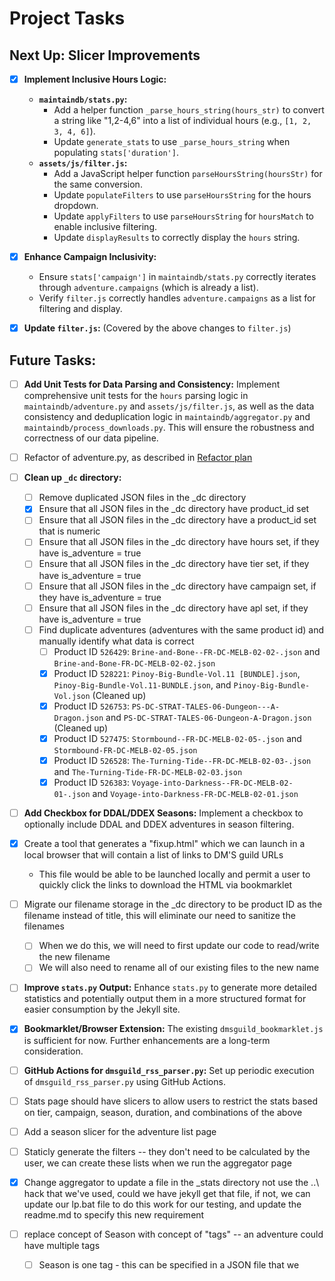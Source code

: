 # Project Tasks

## Next Up: Slicer Improvements

- [x] **Implement Inclusive Hours Logic:**
    - **`maintaindb/stats.py`:**
        - Add a helper function `_parse_hours_string(hours_str)` to convert a string like "1,2-4,6" into a list of individual hours (e.g., `[1, 2, 3, 4, 6]`).
        - Update `generate_stats` to use `_parse_hours_string` when populating `stats['duration']`.
    - **`assets/js/filter.js`:**
        - Add a JavaScript helper function `parseHoursString(hoursStr)` for the same conversion.
        - Update `populateFilters` to use `parseHoursString` for the hours dropdown.
        - Update `applyFilters` to use `parseHoursString` for `hoursMatch` to enable inclusive filtering.
        - Update `displayResults` to correctly display the `hours` string.

- [x] **Enhance Campaign Inclusivity:**
    - Ensure `stats['campaign']` in `maintaindb/stats.py` correctly iterates through `adventure.campaigns` (which is already a list).
    - Verify `filter.js` correctly handles `adventure.campaigns` as a list for filtering and display.

- [x] **Update `filter.js`:** (Covered by the above changes to `filter.js`)

## Future Tasks:

- [ ] **Add Unit Tests for Data Parsing and Consistency:** Implement comprehensive unit tests for the `hours` parsing logic in `maintaindb/adventure.py` and `assets/js/filter.js`, as well as the data consistency and deduplication logic in `maintaindb/aggregator.py` and `maintaindb/process_downloads.py`. This will ensure the robustness and correctness of our data pipeline.
- [ ] Refactor of adventure.py, as described in [Refactor plan](./REFACTOR.md)

- [ ] **Clean up `_dc` directory:**
  - [ ] Remove duplicated JSON files in the _dc directory
  - [x] Ensure that all JSON files in the _dc directory have product_id set
  - [ ] Ensure that all JSON files in the _dc directory have a product_id set that is numeric
  - [ ] Ensure that all JSON files in the _dc directory have hours set, if they have is_adventure = true
  - [ ] Ensure that all JSON files in the _dc directory have tier set, if they have is_adventure = true
  - [ ] Ensure that all JSON files in the _dc directory have campaign set, if they have is_adventure = true
  - [ ] Ensure that all JSON files in the _dc directory have apl set, if they have is_adventure = true
  - [ ] Find duplicate adventures (adventures with the same product id) and manually identify what data is correct
    - [ ] Product ID `526429`: `Brine-and-Bone--FR-DC-MELB-02-02-.json` and `Brine-and-Bone-FR-DC-MELB-02-02.json`
    - [x] Product ID `528221`: `Pinoy-Big-Bundle-Vol.11 [BUNDLE].json`, `Pinoy-Big-Bundle-Vol.11-BUNDLE.json`, and `Pinoy-Big-Bundle-Vol.json` (Cleaned up)
    - [x] Product ID `526753`: `PS-DC-STRAT-TALES-06-Dungeon---A-Dragon.json` and `PS-DC-STRAT-TALES-06-Dungeon-A-Dragon.json` (Cleaned up)
    - [x] Product ID `527475`: `Stormbound--FR-DC-MELB-02-05-.json` and `Stormbound-FR-DC-MELB-02-05.json`
    - [x] Product ID `526528`: `The-Turning-Tide--FR-DC-MELB-02-03-.json` and `The-Turning-Tide-FR-DC-MELB-02-03.json`
    - [x] Product ID `526383`: `Voyage-into-Darkness--FR-DC-MELB-02-01-.json` and `Voyage-into-Darkness-FR-DC-MELB-02-01.json`
- [ ] **Add Checkbox for DDAL/DDEX Seasons:** Implement a checkbox to optionally include DDAL and DDEX adventures in season filtering.
- [x] Create a tool that generates a "fixup.html" which we can launch in a local browser that will contain a list of links to DM'S guild URLs
    - This file would be able to be launched locally and permit a user to quickly click the links to download the HTML via bookmarklet
- [ ] Migrate our filename storage in the _dc directory to be product ID as the filename instead of title, this will eliminate our need to sanitize the filenames
    - [ ] When we do this, we will need to first update our code to read/write the new filename
    - [ ] We will also need to rename all of our existing files to the new name
- [ ] **Improve `stats.py` Output:** Enhance `stats.py` to generate more detailed statistics and potentially output them in a more structured format for easier consumption by the Jekyll site.
- [x] **Bookmarklet/Browser Extension:** The existing `dmsguild_bookmarklet.js` is sufficient for now. Further enhancements are a long-term consideration.
- [ ] **GitHub Actions for `dmsguild_rss_parser.py`:** Set up periodic execution of `dmsguild_rss_parser.py` using GitHub Actions.
- [ ] Stats page should have slicers to allow users to restrict the stats based on tier, campaign, season, duration, and combinations of the above
- [ ] Add a season slicer for the adventure list page
- [ ] Staticly generate the filters -- they don't need to be calculated by the user, we can create these lists when we run the aggregator page
- [x] Change aggregator to update a file in the _stats directory not use the ..\ hack that we've used, could we have jekyll get that file, if not, we can update our lp.bat file to do this work for our testing, and update the readme.md to specify this new requirement
- [ ] replace concept of Season with concept of "tags" -- an adventure could have multiple tags
  - [ ] Season is one tag - this can be specified in a JSON file that we 
